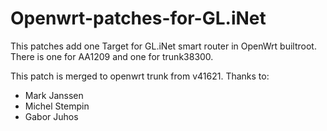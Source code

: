 Openwrt-patches-for-GL.iNet
===========================

This patches add one Target for GL.iNet smart router in OpenWrt builtroot.
There is one for AA1209 and one for trunk38300.

This patch is merged to openwrt trunk from v41621. Thanks to:
* Mark Janssen
* Michel Stempin
* Gabor Juhos
